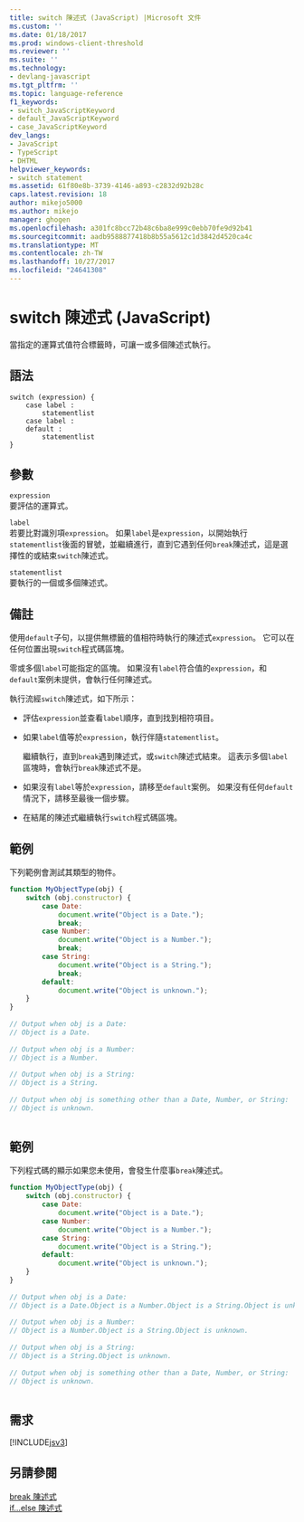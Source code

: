 ```yaml
---
title: switch 陳述式 (JavaScript) |Microsoft 文件
ms.custom: ''
ms.date: 01/18/2017
ms.prod: windows-client-threshold
ms.reviewer: ''
ms.suite: ''
ms.technology:
- devlang-javascript
ms.tgt_pltfrm: ''
ms.topic: language-reference
f1_keywords:
- switch_JavaScriptKeyword
- default_JavaScriptKeyword
- case_JavaScriptKeyword
dev_langs:
- JavaScript
- TypeScript
- DHTML
helpviewer_keywords:
- switch statement
ms.assetid: 61f80e8b-3739-4146-a893-c2832d92b28c
caps.latest.revision: 18
author: mikejo5000
ms.author: mikejo
manager: ghogen
ms.openlocfilehash: a301fc8bcc72b48c6ba8e999c0ebb70fe9d92b41
ms.sourcegitcommit: aadb9588877418b8b55a5612c1d3842d4520ca4c
ms.translationtype: MT
ms.contentlocale: zh-TW
ms.lasthandoff: 10/27/2017
ms.locfileid: "24641308"
---
```

# <a name="switch-statement-javascript"></a>switch 陳述式 (JavaScript)
當指定的運算式值符合標籤時，可讓一或多個陳述式執行。  
  
## <a name="syntax"></a>語法  
  
```  
switch (expression) {  
    case label :  
        statementlist  
    case label :  
    default :  
        statementlist  
}   
```  
  
## <a name="parameters"></a>參數  
 `expression`  
 要評估的運算式。  
  
 `label`  
 若要比對識別項`expression`。 如果`label`是`expression`，以開始執行`statementlist`後面的冒號，並繼續進行，直到它遇到任何`break`陳述式，這是選擇性的或結束`switch`陳述式。  
  
 `statementlist`  
 要執行的一個或多個陳述式。  
  
## <a name="remarks"></a>備註  
 使用`default`子句，以提供無標籤的值相符時執行的陳述式`expression`。 它可以在任何位置出現`switch`程式碼區塊。  
  
 零或多個`label`可能指定的區塊。 如果沒有`label`符合值的`expression`，和`default`案例未提供，會執行任何陳述式。  
  
 執行流經`switch`陳述式，如下所示：  
  
-   評估`expression`並查看`label`順序，直到找到相符項目。  
  
-   如果`label`值等於`expression`，執行伴隨`statementlist`。  
  
     繼續執行，直到`break`遇到陳述式，或`switch`陳述式結束。 這表示多個`label`區塊時，會執行`break`陳述式不是。  
  
-   如果沒有`label`等於`expression`，請移至`default`案例。 如果沒有任何`default`情況下，請移至最後一個步驟。  
  
-   在結尾的陳述式繼續執行`switch`程式碼區塊。  
  
## <a name="example"></a>範例  
 下列範例會測試其類型的物件。  
  
```JavaScript  
function MyObjectType(obj) {  
    switch (obj.constructor) {  
        case Date:  
            document.write("Object is a Date.");  
            break;  
        case Number:  
            document.write("Object is a Number.");  
            break;  
        case String:  
            document.write("Object is a String.");  
            break;  
        default:  
            document.write("Object is unknown.");  
    }  
}  
  
// Output when obj is a Date:  
// Object is a Date.  
  
// Output when obj is a Number:  
// Object is a Number.  
  
// Output when obj is a String:  
// Object is a String.  
  
// Output when obj is something other than a Date, Number, or String:  
// Object is unknown.  
  
```  
  
## <a name="example"></a>範例  
 下列程式碼的顯示如果您未使用，會發生什麼事`break`陳述式。  
  
```JavaScript  
function MyObjectType(obj) {  
    switch (obj.constructor) {  
        case Date:  
            document.write("Object is a Date.");  
        case Number:  
            document.write("Object is a Number.");  
        case String:  
            document.write("Object is a String.");  
        default:  
            document.write("Object is unknown.");  
    }  
}  
  
// Output when obj is a Date:  
// Object is a Date.Object is a Number.Object is a String.Object is unknown.  
  
// Output when obj is a Number:  
// Object is a Number.Object is a String.Object is unknown.  
  
// Output when obj is a String:  
// Object is a String.Object is unknown.  
  
// Output when obj is something other than a Date, Number, or String:  
// Object is unknown.  
  
```  
  
## <a name="requirements"></a>需求  
 [!INCLUDE[jsv3](../../javascript/reference/includes/jsv3-md.md)]  
  
## <a name="see-also"></a>另請參閱  
 [break 陳述式](../../javascript/reference/break-statement-javascript.md)   
 [if...else 陳述式](../../javascript/reference/if-dot-dot-dot-else-statement-javascript.md)